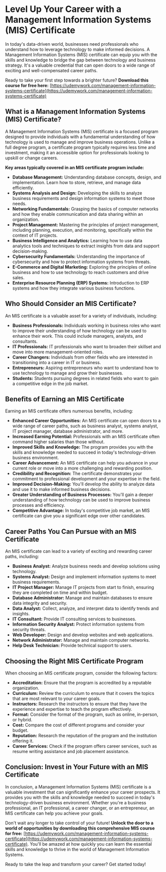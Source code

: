 # Level Up Your Career with a Management Information Systems (MIS) Certificate

In today's data-driven world, businesses need professionals who understand how to leverage technology to make informed decisions. A Management Information Systems (MIS) certificate can equip you with the skills and knowledge to bridge the gap between technology and business strategy. It's a valuable credential that can open doors to a wide range of exciting and well-compensated career paths.

Ready to take your first step towards a brighter future?  **Download this course for free here:** [https://udemywork.com/management-information-systems-certificate](https://udemywork.com/management-information-systems-certificate)

## What is a Management Information Systems (MIS) Certificate?

A Management Information Systems (MIS) certificate is a focused program designed to provide individuals with a fundamental understanding of how technology is used to manage and improve business operations. Unlike a full degree program, a certificate program typically requires less time and investment, making it an accessible option for professionals looking to upskill or change careers.

**Key areas typically covered in an MIS certificate program include:**

*   **Database Management:** Understanding database concepts, design, and implementation. Learn how to store, retrieve, and manage data efficiently.
*   **Systems Analysis and Design:** Developing the skills to analyze business requirements and design information systems to meet those needs.
*   **Networking Fundamentals:** Grasping the basics of computer networks and how they enable communication and data sharing within an organization.
*   **Project Management:** Mastering the principles of project management, including planning, execution, and monitoring, specifically within the context of IT projects.
*   **Business Intelligence and Analytics:** Learning how to use data analytics tools and techniques to extract insights from data and support decision-making.
*   **Cybersecurity Fundamentals:** Understanding the importance of cybersecurity and how to protect information systems from threats.
*   **E-Commerce and Digital Marketing:** Exploring the principles of online business and how to use technology to reach customers and drive sales.
*   **Enterprise Resource Planning (ERP) Systems:** Introduction to ERP systems and how they integrate various business functions.

## Who Should Consider an MIS Certificate?

An MIS certificate is a valuable asset for a variety of individuals, including:

*   **Business Professionals:** Individuals working in business roles who want to improve their understanding of how technology can be used to enhance their work. This could include managers, analysts, and consultants.
*   **IT Professionals:** IT professionals who want to broaden their skillset and move into more management-oriented roles.
*   **Career Changers:** Individuals from other fields who are interested in transitioning into a career in IT or business.
*   **Entrepreneurs:** Aspiring entrepreneurs who want to understand how to use technology to manage and grow their businesses.
*   **Students:** Students pursuing degrees in related fields who want to gain a competitive edge in the job market.

## Benefits of Earning an MIS Certificate

Earning an MIS certificate offers numerous benefits, including:

*   **Enhanced Career Opportunities:** An MIS certificate can open doors to a wide range of career paths, such as business analyst, systems analyst, IT project manager, database administrator, and more.
*   **Increased Earning Potential:** Professionals with an MIS certificate often command higher salaries than those without.
*   **Improved Skills and Knowledge:** The program provides you with the skills and knowledge needed to succeed in today's technology-driven business environment.
*   **Career Advancement:** An MIS certificate can help you advance in your current role or move into a more challenging and rewarding position.
*   **Credibility and Recognition:** The certificate demonstrates your commitment to professional development and your expertise in the field.
*   **Improved Decision-Making:** You'll develop the ability to analyze data and use it to make informed business decisions.
*   **Greater Understanding of Business Processes:** You'll gain a deeper understanding of how technology can be used to improve business processes and efficiency.
*   **Competitive Advantage:** In today's competitive job market, an MIS certificate can give you a significant edge over other candidates.

## Career Paths You Can Pursue with an MIS Certificate

An MIS certificate can lead to a variety of exciting and rewarding career paths, including:

*   **Business Analyst:** Analyze business needs and develop solutions using technology.
*   **Systems Analyst:** Design and implement information systems to meet business requirements.
*   **IT Project Manager:** Manage IT projects from start to finish, ensuring they are completed on time and within budget.
*   **Database Administrator:** Manage and maintain databases to ensure data integrity and security.
*   **Data Analyst:** Collect, analyze, and interpret data to identify trends and insights.
*   **IT Consultant:** Provide IT consulting services to businesses.
*   **Information Security Analyst:** Protect information systems from security threats.
*   **Web Developer:** Design and develop websites and web applications.
*   **Network Administrator:** Manage and maintain computer networks.
*   **Help Desk Technician:** Provide technical support to users.

## Choosing the Right MIS Certificate Program

When choosing an MIS certificate program, consider the following factors:

*   **Accreditation:** Ensure that the program is accredited by a reputable organization.
*   **Curriculum:** Review the curriculum to ensure that it covers the topics that are most relevant to your career goals.
*   **Instructors:** Research the instructors to ensure that they have the experience and expertise to teach the program effectively.
*   **Format:** Consider the format of the program, such as online, in-person, or hybrid.
*   **Cost:** Compare the cost of different programs and consider your budget.
*   **Reputation:** Research the reputation of the program and the institution offering it.
*   **Career Services:** Check if the program offers career services, such as resume writing assistance and job placement assistance.

## Conclusion: Invest in Your Future with an MIS Certificate

In conclusion, a Management Information Systems (MIS) certificate is a valuable investment that can significantly enhance your career prospects. It provides you with the skills and knowledge needed to succeed in today's technology-driven business environment. Whether you're a business professional, an IT professional, a career changer, or an entrepreneur, an MIS certificate can help you achieve your goals.

Don't wait any longer to take control of your future! **Unlock the door to a world of opportunities by downloading this comprehensive MIS course for free:** [https://udemywork.com/management-information-systems-certificate](https://udemywork.com/management-information-systems-certificate). You'll be amazed at how quickly you can learn the essential skills and knowledge to thrive in the world of Management Information Systems.

Ready to take the leap and transform your career? Get started today!
